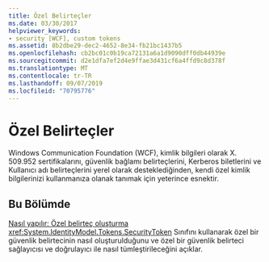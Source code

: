 ```yaml
---
title: Özel Belirteçler
ms.date: 03/30/2017
helpviewer_keywords:
- security [WCF], custom tokens
ms.assetid: 8b2dbe29-dec2-4652-8e34-fb21bc1437b5
ms.openlocfilehash: cb2bc01c0b19ca72131a6a1d9090dff0db44939e
ms.sourcegitcommit: d2e1dfa7ef2d4e9ffae3d431cf6a4ffd9c8d378f
ms.translationtype: MT
ms.contentlocale: tr-TR
ms.lasthandoff: 09/07/2019
ms.locfileid: "70795776"
---
```

# <a name="custom-tokens"></a>Özel Belirteçler
Windows Communication Foundation (WCF), kimlik bilgileri olarak X. 509.952 sertifikalarını, güvenlik bağlamı belirteçlerini, Kerberos biletlerini ve Kullanıcı adı belirteçlerini yerel olarak desteklediğinden, kendi özel kimlik bilgilerinizi kullanmanıza olanak tanımak için yeterince esnektir.  
  
## <a name="in-this-section"></a>Bu Bölümde  
 [Nasıl yapılır: Özel belirteç oluşturma](how-to-create-a-custom-token.md)  
 <xref:System.IdentityModel.Tokens.SecurityToken> Sınıfını kullanarak özel bir güvenlik belirtecinin nasıl oluşturulduğunu ve özel bir güvenlik belirteci sağlayıcısı ve doğrulayıcı ile nasıl tümleştirileceğini açıklar.
